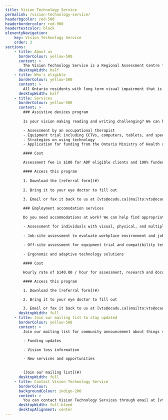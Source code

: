 ```yaml
---
title: Vision Technology Service
permalink: /vision-technology-service/
headerbgcolor: red-500
headerbordercolor: red-900
headertextcolor: black
eleventyNavigation:
    key: Vision Technology Service
    order: 3
sections:
    - title: About us
      borderColour: yellow-500
      content: >
        The Vision Technology Service is a Regional Assessment Centre for High Technology Vision Aids for the [Assistive Devices Program](https://www.ontario.ca/page/assistive-devices-program), a funding program run by the Ontario Ministry of Health and Long-Term Care.
      desktopWidth: half
    - title: Who's eligible
      borderColour: yellow-500
      content: >
        All Ontario residents with long term visual impairment that is significantly impairing their ability to perform common, regular, every day, age-related visual tasks (i.e. corrected vision in the range of 20/70).
      desktopWidth: half
    - title: Services
      borderColour: yellow-500
      content: >
        ### Assistive devices program
        
        Is your vision making reading and writing challenging? We can help find the right vision solution for home, school, and community:

        - Assessment by an occupational therapist
        - Equipment trial including CCTVs, computers, tablets, and specialized low vision devices
        - Strategies on using technology
        - Application for funding from the Ontario Ministry of Health and Long-Term Care, Assistive Devices Program for eligible equipment

        #### Cost

        Assessment fee is $100 for ADP eligible clients and 100% funded if client receives social assistance.

        #### Access this program
        
        1. Download the [referral form](#)
        
        2. Bring it to your eye doctor to fill out
        
        3. Email or fax it back to us at [vts@ocadu.ca](mailto:vts@ocadu.ca) or FAX NUMBER

        ### Employment accomodation services

        Do you need accommodations at work? We can help find appropriate accommodations to remove barriers in the workplace:

        - Assessment for individuals with visual, physical, and multiple impairments
        
        - Job-site assessment to evaluate workplace environment and job duties
        
        - Off-site assessment for equipment trial and compatibility testing
        
        - Ergonomic and adaptive technology solutions

        #### Cost

        Hourly rate of $140.00 / hour for assessment, research and documentation.

        #### Access this program

        1. Download the [referral form](#)

        2. Bring it to your eye doctor to fill out

        3. Email or fax it back to us at [vts@ocadu.ca](mailto:vts@ocadu.ca) or FAX NUMBER
      desktopWidth: full
    - title: Join our mailing list to stay updated
      borderColour: yellow-500
      content: >
        Join our mailing list for community announcement about things such as:

        - Funding updates

        - Vision loss information

        - New services and opportunities
        

        [Join our mailing list](#)
      desktopWidth: full
    - title: Contact Vision Technology Service
      borderColour: 
      backgroundColour: indigo-200
      content: >
        You can contact Vision Technology Services through email at [vts@ocadu.ca](mailto:vts@ocadu.ca), or by telephone at (416) 977-6000 ext 3967.
      desktopWidth: full-bleed
      desktopAlignment: center
---
```

